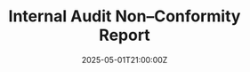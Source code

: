 ---
title: Internal Audit Non–Conformity Report
linkTitle: Internal Audit Non–Conformity Report
date: '2025-05-01T21:00:00Z'
weight: 1
description: No content
draft: false
ref: internal-audit-nonconformity-report
---